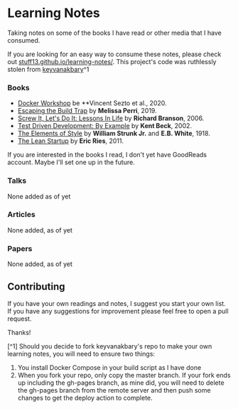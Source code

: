 # Learning Notes

Taking notes on some of the books I have read or other media that I have consumed.

If you are looking for an easy way to consume these notes, please check out [stuff13.github.io/learning-notes/](https://stuff13.github.io/learning-notes/).
This project's code was ruthlessly stolen from [keyvanakbary](https://github.com/keyvanakbary/learning-notes)^1


### Books

* [Docker Workshop](books/docker-workshop.md) be **Vincent Sezto et al., 2020.
* [Escaping the Build Trap](books/escaping-the-build-trap.md) by **Melissa Perri**, 2019.
* [Screw It, Let's Do It: Lessons In Life](books/screw-it-lets-do-it.md) by **Richard Branson**, 2006.
* [Test Driven Development: By Example](books/test-driven-development.md) by **Kent Beck**, 2002.
* [The Elements of Style](books/the-elements-of-style.md) by **William Strunk Jr.** and **E.B. White**, 1918.
* [The Lean Startup](books/the-lean-startup.md) by **Eric Ries**, 2011.

If you are interested in the books I read, I don't yet have GoodReads account.
Maybe I'll set one up in the future.

### Talks
None added as of yet

### Articles
None added, as of yet

### Papers
None added, as of yet


## Contributing

If you have your own readings and notes, I suggest you start your own list.
If you have any suggestions for improvement please feel free to open a pull request.

Thanks!

[^1] Should you decide to fork keyvanakbary's repo to make your own learning notes,
you will need to ensure two things:
1. You install Docker Compose in your build script as I have done
2. When you fork your repo, only copy the master branch. If your fork ends up including 
the gh-pages branch, as mine did, you will need to delete the gh-pages branch from the remote server
and then push some changes to get the deploy action to complete.